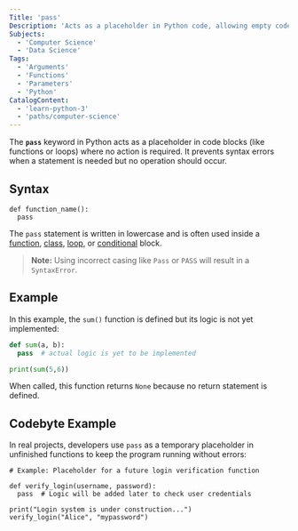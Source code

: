 ```yaml
---
Title: 'pass'
Description: 'Acts as a placeholder in Python code, allowing empty code blocks (like functions or loops) to run without causing errors.'
Subjects:
  - 'Computer Science'
  - 'Data Science'
Tags:
  - 'Arguments'
  - 'Functions'
  - 'Parameters'
  - 'Python'
CatalogContent:
  - 'learn-python-3'
  - 'paths/computer-science'
---
```


The **`pass`** keyword in Python acts as a placeholder in code blocks (like functions or loops) where no action is required. It prevents syntax errors when a statement is needed but no operation should occur.

## Syntax

```pseudo
def function_name():
  pass
```

The `pass` statement is written in lowercase and is often used inside a [function](https://www.codecademy.com/resources/docs/python/functions), [class](https://www.codecademy.com/resources/docs/python/classes), [loop](https://www.codecademy.com/resources/docs/python/loops), or [conditional](https://www.codecademy.com/resources/docs/python/conditionals) block.

> **Note:** Using incorrect casing like `Pass` or `PASS` will result in a `SyntaxError`.

## Example

In this example, the `sum()` function is defined but its logic is not yet implemented:

```py
def sum(a, b):
  pass  # actual logic is yet to be implemented

print(sum(5,6))
```

When called, this function returns `None` because no return statement is defined.

## Codebyte Example

In real projects, developers use `pass` as a temporary placeholder in unfinished functions to keep the program running without errors:

```codebyte/python
# Example: Placeholder for a future login verification function

def verify_login(username, password):
  pass  # Logic will be added later to check user credentials

print("Login system is under construction...")
verify_login("Alice", "mypassword")
```
